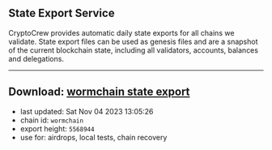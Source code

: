 ## State Export Service
CryptoCrew provides automatic daily state exports for all chains we validate. State export files can be used as genesis files and are a snapshot of the current blockchain state, including all validators, accounts, balances and delegations.

---
**Download: [wormchain state export](https://dl.ccvalidators.com/SERVICE/wormchain/wormchain_export_5568944.json)**
---

- last updated: Sat Nov 04 2023 13:05:26
- chain id: `wormchain`
- export height: `5568944`
- use for: airdrops, local tests, chain recovery
